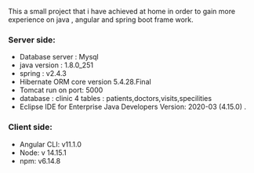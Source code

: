 This a small project that i have achieved at home in order to gain more experience on java , angular and spring boot frame work.  
### Server side:  
* Database server : Mysql  
* java version : 1.8.0_251  
* spring : v2.4.3  
* Hibernate ORM core version 5.4.28.Final  
* Tomcat run on port: 5000  
* database : clinic 4 tables : patients,doctors,visits,specilities  
* Eclipse IDE for Enterprise Java Developers Version: 2020-03 (4.15.0) .  

### Client side:  
* Angular CLI: v11.1.0  
* Node: v 14.15.1  
* npm: v6.14.8  

